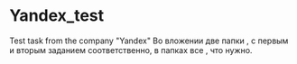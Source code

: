 # Yandex_test
Test task from the company "Yandex"
Во вложении две папки , с первым и вторым заданием соответственно, в папках все , что нужно.
